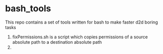 # bash_tools
This repo contains a set of tools written for bash to make faster d2d boring tasks

1. fixPermissions.sh is a script which copies permissions of a source absolute path to a destination absolute path
2. 
